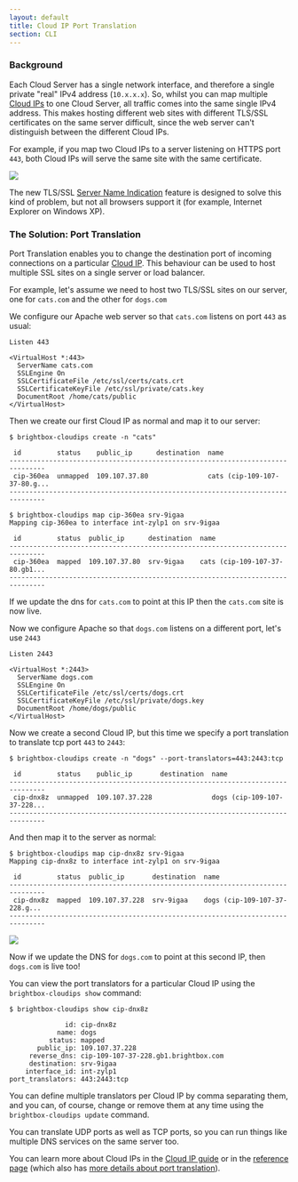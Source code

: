 ```yaml
---
layout: default
title: Cloud IP Port Translation
section: CLI
---
```


### Background

Each Cloud Server has a single network interface, and therefore a single private
"real" IPv4 address (`10.x.x.x`). So, whilst you can map multiple
[Cloud IPs](http://docs.brightbox.com/guides/cli/cloud-ips/) to one
Cloud Server, all traffic comes into the same single IPv4 address. This
makes hosting different web sites with different TLS/SSL certificates
on the same server difficult, since the web server can't distinguish between
the different Cloud IPs.

For example, if you map two Cloud IPs to a server listening on HTTPS port
`443`, both Cloud IPs will serve the same site with the same certificate.

![](/images/port-translators-none.png)

The new TLS/SSL
[Server Name Indication](http://en.wikipedia.org/wiki/Server_Name_Indication)
feature is designed to solve this kind of problem, but not all
browsers support it (for example, Internet Explorer on Windows XP).

### The Solution: Port Translation

Port Translation enables you to change the destination port of incoming
connections on a particular [Cloud IP](http://docs.brightbox.com/guides/cli/cloud-ips/).
This behaviour can be used to host multiple SSL sites on a single server or
load balancer.

For example, let's assume we need to host two TLS/SSL sites on our server, one for
`cats.com` and the other for `dogs.com`

We configure our Apache web server so that `cats.com` listens on port `443`
as usual:

    Listen 443
    
    <VirtualHost *:443>
      ServerName cats.com
      SSLEngine On
      SSLCertificateFile /etc/ssl/certs/cats.crt
      SSLCertificateKeyFile /etc/ssl/private/cats.key
      DocumentRoot /home/cats/public
    </VirtualHost>


Then we create our first Cloud IP as normal and map it to our server:
    
    $ brightbox-cloudips create -n "cats" 
    
     id         status    public_ip      destination  name
    -------------------------------------------------------------------------------
     cip-360ea  unmapped  109.107.37.80               cats (cip-109-107-37-80.g...
    -------------------------------------------------------------------------------
    
    $ brightbox-cloudips map cip-360ea srv-9igaa
    Mapping cip-360ea to interface int-zylp1 on srv-9igaa
    
     id         status  public_ip      destination  name                   
    -------------------------------------------------------------------------------
     cip-360ea  mapped  109.107.37.80  srv-9igaa    cats (cip-109-107-37-80.gb1...
    -------------------------------------------------------------------------------

If we update the dns for `cats.com` to point at this IP
then the `cats.com` site is now live.

Now we configure Apache so that `dogs.com` listens on a different
port, let's use `2443`

    Listen 2443
    
    <VirtualHost *:2443>
      ServerName dogs.com
      SSLEngine On
      SSLCertificateFile /etc/ssl/certs/dogs.crt
      SSLCertificateKeyFile /etc/ssl/private/dogs.key
      DocumentRoot /home/dogs/public
    </VirtualHost>

Now we create a second Cloud IP, but this time we specify a port
translation to translate tcp port `443` to `2443`:

    $ brightbox-cloudips create -n "dogs" --port-translators=443:2443:tcp
    
     id         status    public_ip       destination  name
    -------------------------------------------------------------------------------
     cip-dnx8z  unmapped  109.107.37.228               dogs (cip-109-107-37-228...
    -------------------------------------------------------------------------------

And then map it to the server as normal:

    $ brightbox-cloudips map cip-dnx8z srv-9igaa
    Mapping cip-dnx8z to interface int-zylp1 on srv-9igaa
    
     id         status  public_ip       destination  name                  
    -------------------------------------------------------------------------------
     cip-dnx8z  mapped  109.107.37.228  srv-9igaa    dogs (cip-109-107-37-228.g...
    -------------------------------------------------------------------------------

![](/images/port-translators-2443.png)

Now if we update the DNS for `dogs.com` to point at this
second IP, then `dogs.com` is live too!

You can view the port translators for a particular Cloud IP using the 
`brightbox-cloudips show` command:

    $ brightbox-cloudips show cip-dnx8z
    
                  id: cip-dnx8z
                name: dogs
              status: mapped
           public_ip: 109.107.37.228
         reverse_dns: cip-109-107-37-228.gb1.brightbox.com
         destination: srv-9igaa
        interface_id: int-zylp1
    port_translators: 443:2443:tcp

You can define multiple translators per Cloud IP by comma separating them,
and you can, of course, change or remove them at any time using the
`brightbox-cloudips update` command.

You can translate UDP ports as well as TCP ports, so you can run
things like multiple DNS services on the same server too.

You can learn more about Cloud IPs in the
[Cloud IP guide](/guides/cli/cloud-ips) or in the
[reference page](/reference/cloud-ips) (which also has
[more details about port translation](/reference/cloud-ips/#port_translation)).
